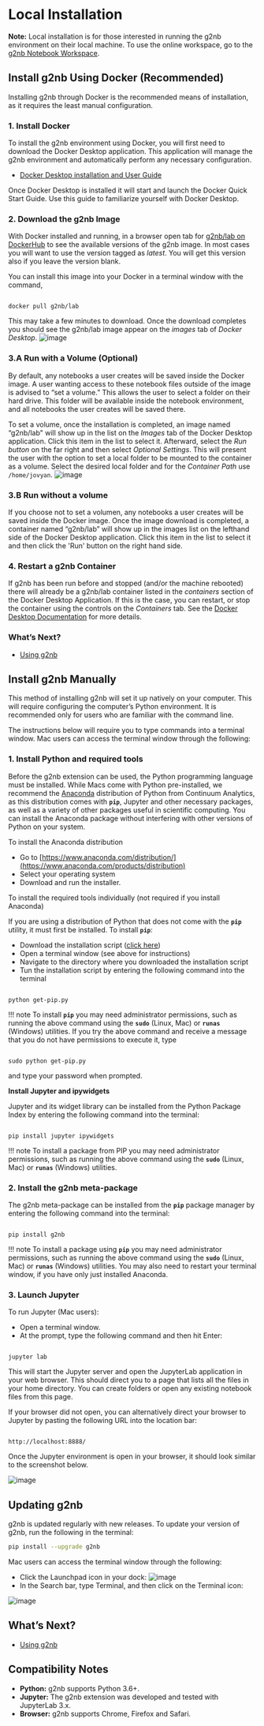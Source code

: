 # Local Installation

**Note:** Local installation is for those interested in running the g2nb environment on their local machine. To use the
online workspace, go to the [g2nb Notebook Workspace](https://workspace.g2nb.org).

## Install g2nb Using Docker (Recommended)

Installing g2nb through Docker is the recommended means of installation, as it requires the least manual configuration.

### 1. Install Docker

To install the g2nb environment using Docker, you will first need to download the Docker Desktop application. This application will manage the g2nb environment and automatically perform any necessary configuration.

* [Docker Desktop installation and User Guide](https://docs.docker.com/desktop/)

Once Docker Desktop is installed it will start and launch the Docker Quick Start Guide.  Use this guide to familiarize yourself with Docker Desktop.  

### 2. Download the g2nb Image

With Docker installed and running, in a browser open tab for [g2nb/lab on DockerHub](https://hub.docker.com/r/g2nb/lab/tags) to see the available versions of the g2nb image. In most cases you will want to use the version tagged as *latest*.  You will get this version also if you leave the version blank.

You can install this image into your Docker in a terminal window with the command,  

```

docker pull g2nb/lab

```

This may take a few minutes to download.  Once the download completes you should see the g2nb/lab image appear on the *images* tab of *Docker Desktop*.
![image](img/dockerdesktop1.png)


### 3.A Run with a Volume (Optional)

By default, any notebooks a user creates will be saved inside the Docker image. A user wanting access to these notebook
files outside of the image is advised to “set a volume.” This allows the user to select a folder on their hard drive.
This folder will be available inside the notebook environment, and all notebooks the user creates will be saved there.

To set a volume, once the installation is completed, an image named “g2nb/lab" will show up in the list on the *Images* tab of the 
Docker Desktop application. Click this item in the list to select it. Afterward, select the *Run button* on the
far right and then select *Optional Settings*. This will present the user with the option to set a local folder to be 
mounted to the container as a volume. Select the desired local folder and for the *Container Path* use ``/home/jovyan``.
![image](img/dockerdesktop2.png)

### 3.B Run without a volume

If you choose not to set a volumen, any notebooks a user creates will be saved inside the Docker image. 
Once the image download is completed, a container named “g2nb/lab” will show up in the images list on the lefthand side of the
Docker Desktop application. Click this item in the list to select it and then click the 'Run' button on the right hand side.

### 4. Restart a g2nb Container

If g2nb has been run before and stopped (and/or the machine rebooted) there will already be a g2nb/lab container listed in the
*containers* section of the Docker Desktop Application. If this is the case, you can restart, or stop the container using the controls 
on the *Containers* tab.  See the [Docker Desktop Documentation](https://docs.docker.com/desktop/) for more details.


### What’s Next?

* [Using g2nb](https://www.g2nb.org/user-guide/)

## Install g2nb Manually

This method of installing g2nb will set it up natively on your computer. This will require configuring
the computer’s Python environment. It is recommended only for users who are familiar with the command line.

The instructions below will require you to type commands into a terminal window. Mac users can access the terminal
window through the following:


### 1. Install Python and required tools

Before the g2nb extension can be used, the Python programming language must be installed. While Macs come with Python
pre-installed, we recommend the [Anaconda](https://www.anaconda.com/products/distribution) distribution of Python from Continuum
Analytics, as this distribution comes with **`pip`**, Jupyter and other necessary packages, as well as a variety of
other packages useful in scientific computing. You can install the Anaconda package without interfering with other
versions of Python on your system.

To install the Anaconda distribution

- Go to [https://www.anaconda.com/distribution/](https://www.anaconda.com/products/distribution)
- Select your operating system
- Download and run the installer.

To install the required tools individually (not required if you install Anaconda)

If you are using a distribution of Python that does not come with the **`pip`** utility, it must first be installed. To
install **`pip`**:

* Download the installation script ([click here](http://bootstrap.pypa.io/get-pip.py))
* Open a terminal window (see above for instructions)
* Navigate to the directory where you downloaded the installation script
* Tun the installation script by entering the following command into the terminal

```

python get-pip.py

```

!!! note To install **`pip`** you may need administrator permissions, such as running the above command using
the **`sudo`** (Linux, Mac) or **`runas`** (Windows) utilities. If you try the above command and receive a message that
you do not have permissions to execute it, type

```

sudo python get-pip.py

```

and type your password when prompted.

**Install Jupyter and ipywidgets**

Jupyter and its widget library can be installed from the Python Package Index by entering the following command into the
terminal:

```

pip install jupyter ipywidgets

```

!!! note To install a package from PIP you may need administrator permissions, such as running the above command using
the **`sudo`** (Linux, Mac) or **`runas`** (Windows) utilities.

### 2. Install the g2nb meta-package

The g2nb meta-package can be installed from the **`pip`** package manager by entering the following command
into the terminal:

```

pip install g2nb

```

!!! note To install a package using **`pip`** you may need administrator permissions, such as running the above command
using the **`sudo`** (Linux, Mac) or **`runas`** (Windows) utilities. You may also need to restart your terminal window,
if you have only just installed Anaconda.

### 3. Launch Jupyter

To run Jupyter (Mac users):

* Open a terminal window.
* At the prompt, type the following command and then hit Enter:

```

jupyter lab

```

This will start the Jupyter server and open the JupyterLab application in your web browser. This should direct you to a
page that lists all the files in your home directory. You can create folders or open any existing notebook files from
this page.

If your browser did not open, you can alternatively direct your browser to Jupyter by pasting the following URL
into the location bar:

```

http://localhost:8888/

```

Once the Jupyter environment is open in your browser, it should look similar to the screenshot below.

![image](img/content_screen_shot_2015-08-24_at_10_07_11-1.png)

## Updating g2nb

g2nb is updated regularly with new releases. To update your version of g2nb, run the following in the
terminal:

```bash
pip install --upgrade g2nb
```

Mac users can access the terminal window through the following:

* Click the Launchpad icon in your dock: ![image](img/content_launchpad-icon_40.png)
* In the Search bar, type Terminal, and then click on the Terminal icon:

![image](img/content_terminal70p.png)

## What’s Next?

* [Using g2nb](https://www.g2nb.org/user-guide/)

## Compatibility Notes

* **Python:** g2nb supports Python 3.6+.
* **Jupyter:** The g2nb extension was developed and tested with JupyterLab 3.x.
* **Browser:** g2nb supports Chrome, Firefox and Safari.
